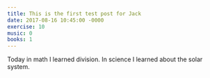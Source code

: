 ```yaml
---
title: This is the first test post for Jack
date: 2017-08-16 10:45:00 -0000
exercise: 10
music: 0
books: 1
---
```

Today in math I learned division. In science I learned about the solar system.